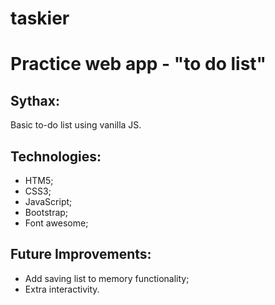 # taskier
# Practice web app - "to do list"
## Sythax:
Basic to-do list using vanilla JS.
## Technologies:
* HTM5;
* CSS3;
* JavaScript;
* Bootstrap;
* Font awesome;
## Future Improvements:
* Add saving list to memory functionality;
* Extra interactivity.
